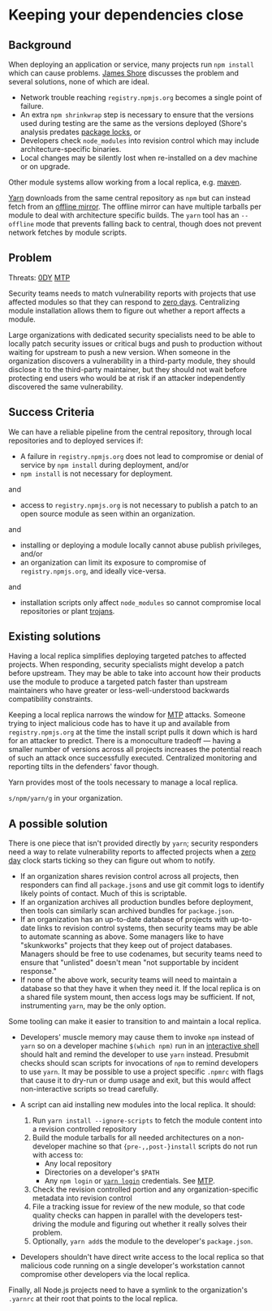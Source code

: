 # Keeping your dependencies close

## Background

When deploying an application or service, many projects run `npm
install` which can cause problems.  [James Shore][] discusses the
problem and several solutions, none of which are ideal.

*  Network trouble reaching `registry.npmjs.org` becomes a single
   point of failure.
*  An extra `npm shrinkwrap` step is necessary to ensure that
   the versions used during testing are the same as the versions
   deployed (Shore's analysis predates [package locks][], or
*  Developers check `node_modules` into revision control which
   may include architecture-specific binaries.
*  Local changes may be silently lost when re-installed on a dev
   machine or on upgrade.

Other module systems allow working from a local replica,
e.g. [maven][maven-replica].

[Yarn][yarn] downloads from the same central repository as `npm` but
can instead fetch from an [offline mirror][].  The offline mirror can
have multiple tarballs per module to deal with architecture specific
builds.  The `yarn` tool has an `--offline` mode that prevents falling
back to central, though does not prevent network fetches by module
scripts.


## Problem

Threats: [0DY][] [MTP][]

Security teams needs to match vulnerability reports with projects that
use affected modules so that they can respond to [zero days][0DY].
Centralizing module installation allows them to figure out whether a
report affects a module.

Large organizations with dedicated security specialists need to be
able to locally patch security issues or critical bugs and push to
production without waiting for upstream to push a new version.  When
someone in the organization discovers a vulnerability in a third-party
module, they should disclose it to the third-party maintainer, but
they should not wait before protecting end users who would be at risk
if an attacker independently discovered the same vulnerability.

## Success Criteria

We can have a reliable pipeline from the central repository,
through local repositories and to deployed services if:

*  A failure in `registry.npmjs.org` does not lead to compromise or
   denial of service by `npm install` during deployment, and/or
*  `npm install` is not necessary for deployment.

and

*  access to `registry.npmjs.org` is not necessary to publish
   a patch to an open source module as seen within an
   organization.

and

*  installing or deploying a module locally cannot abuse publish
   privileges, and/or
*  an organization can limit its exposure to compromise of
   `registry.npmjs.org`, and ideally vice-versa.

and

*  installation scripts only affect `node_modules` so cannot
   compromise local repositories or plant [trojans][trojan].


## Existing solutions

Having a local replica simplifies deploying targeted patches to
affected projects.  When responding, security specialists might
develop a patch before upstream.  They may be able to take into
account how their products use the module to produce a targeted patch
faster than upstream maintainers who have greater or
less-well-understood backwards compatibility constraints.

Keeping a local replica narrows the window for [MTP][] attacks.
Someone trying to inject malicious code has to have it up and
available from `registry.npmjs.org` at the time the install script
pulls it down which is hard for an attacker to predict.  There is a
monoculture tradeoff &mdash; having a smaller number of versions
across all projects increases the potential reach of such an attack
once successfully executed.  Centralized monitoring and reporting
tilts in the defenders' favor though.

Yarn provides most of the tools necessary to manage a local replica.

`s/npm/yarn/g` in your organization.


## A possible solution

There is one piece that isn't provided directly by `yarn`; security
responders need a way to relate vulnerability reports to affected
projects when a [zero day][0DY] clock starts ticking so they can
figure out whom to notify.

*  If an organization shares revision control across all projects, then
   responders can find all `package.json`s and use git commit logs to
   identify likely points of contact.  Much of this is scriptable.
*  If an organization archives all production bundles before deployment,
   then tools can similarly scan archived bundles for `package.json`.
*  If an organization has an up-to-date database of projects with
   up-to-date links to revision control systems, then security teams
   may be able to automate scanning as above.
   Some managers like to have "skunkworks" projects that they keep
   out of project databases.
   Managers should be free to use codenames, but security teams need
   to ensure that "unlisted" doesn't mean "not supportable by
   incident response."
*  If none of the above work, security teams will need to maintain a
   database so that they have it when they need it.
   If the local replica is on a shared file system mount, then access
   logs may be sufficient.  If not, instrumenting `yarn`, may be the
   only option.

Some tooling can make it easier to transition to and maintain a local
replica.

*  Developers' muscle memory may cause them to invoke `npm` instead of
   `yarn` so on a developer machine `$(which npm)` run in an
   [interactive shell][] should halt and remind the developer to use
   `yarn` instead.  Presubmit checks should scan scripts for
   invocations of `npm` to remind developers to use `yarn`.  It may be
   possible to use a project specific `.npmrc` with flags that cause
   it to dry-run or dump usage and exit, but this would affect
   non-interactive scripts so tread carefully.
*  A script can aid installing new modules into the local replica.
   It should:

   1. Run `yarn install --ignore-scripts` to fetch the module content
      into a revision controlled repository
   2. Build the module tarballs for all needed architectures on a
      non-developer machine so that `{pre-,,post-}install` scripts do
      not run with access to:
      *  Any local repository
      *  Directories on a developer's `$PATH`
      *  Any `npm login` or [`yarn login`][] credentials. See [MTP][].
   3. Check the revision controlled portion and any organization-specific
      metadata into revision control
   4. File a tracking issue for review of the new module, so that
      code quality checks can happen in parallel with the developers
      test-driving the module and figuring out whether it really
      solves their problem.
   5. Optionally, `yarn add`s the module to the developer's `package.json`.
*  Developers shouldn't have direct write access to the local replica
   so that malicious code running on a single developer's workstation
   cannot compromise other developers via the local replica.

Finally, all Node.js projects need to have a symlink to the
organization's `.yarnrc` at their root that points to the local
replica.


[James Shore]: https://www.letscodejavascript.com/v3/blog/2014/03/the_npm_debacle
[package locks]: https://docs.npmjs.com/files/package-lock.json
[maven-replica]: https://stackoverflow.com/a/22081916/20394
[yarn]: https://github.com/yarnpkg/yarn
[0DY]: ../chapter-1/threat-0DY.md
[MTP]: ../chapter-1/threat-MTP.md
[offline mirror]: https://yarnpkg.com/blog/2016/11/24/offline-mirror/
[interactive shell]: http://www.tldp.org/LDP/abs/html/intandnonint.html#IITEST
[CVE-IDs]: https://en.wikipedia.org/wiki/Common_Vulnerabilities_and_Exposures#CVE_identifiers
[saccone]: https://www.kb.cert.org/CERT_WEB/services/vul-notes.nsf/6eacfaeab94596f5852569290066a50b/018dbb99def6980185257f820013f175/$FILE/npmwormdisclosure.pdf
[`yarn login`]: https://yarnpkg.com/en/docs/cli/login
[trojan]: https://en.wikipedia.org/wiki/Trojan_horse_(computing)
